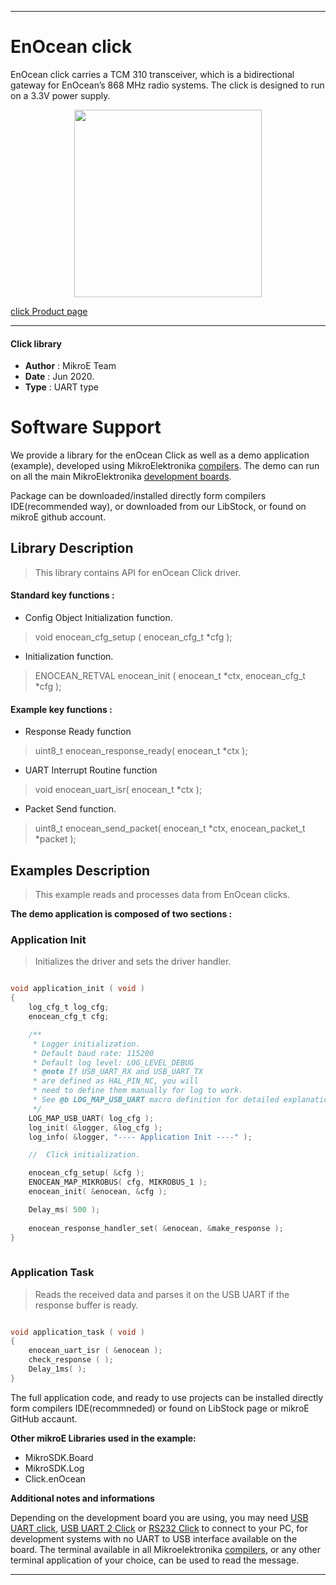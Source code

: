 
---
# EnOcean click

EnOcean click carries a TCM 310 transceiver, which is a bidirectional gateway for EnOcean’s 868 MHz radio systems. The click is designed to run on a 3.3V power supply.

<p align="center">
  <img src="https://download.mikroe.com/images/click_for_ide/enocean_click.png" height=300px>
</p>

[click Product page](https://www.mikroe.com/enocean-click)

---


#### Click library 

- **Author**        : MikroE Team
- **Date**          : Jun 2020.
- **Type**          : UART type


# Software Support

We provide a library for the enOcean Click 
as well as a demo application (example), developed using MikroElektronika 
[compilers](https://shop.mikroe.com/compilers). 
The demo can run on all the main MikroElektronika [development boards](https://shop.mikroe.com/development-boards).

Package can be downloaded/installed directly form compilers IDE(recommended way), or downloaded from our LibStock, or found on mikroE github account. 

## Library Description

> This library contains API for enOcean Click driver.

#### Standard key functions :

- Config Object Initialization function.
> void enocean_cfg_setup ( enocean_cfg_t *cfg ); 
 
- Initialization function.
> ENOCEAN_RETVAL enocean_init ( enocean_t *ctx, enocean_cfg_t *cfg );

#### Example key functions :

- Response Ready function
> uint8_t enocean_response_ready( enocean_t *ctx );
 
- UART Interrupt Routine function
> void enocean_uart_isr( enocean_t *ctx );

- Packet Send function.
> uint8_t enocean_send_packet( enocean_t *ctx, enocean_packet_t *packet );

## Examples Description

> This example reads and processes data from EnOcean clicks. 

**The demo application is composed of two sections :**

### Application Init 

> Initializes the driver and sets the driver handler.

```c

void application_init ( void )
{
    log_cfg_t log_cfg;
    enocean_cfg_t cfg;

    /** 
     * Logger initialization.
     * Default baud rate: 115200
     * Default log level: LOG_LEVEL_DEBUG
     * @note If USB_UART_RX and USB_UART_TX 
     * are defined as HAL_PIN_NC, you will 
     * need to define them manually for log to work. 
     * See @b LOG_MAP_USB_UART macro definition for detailed explanation.
     */
    LOG_MAP_USB_UART( log_cfg );
    log_init( &logger, &log_cfg );
    log_info( &logger, "---- Application Init ----" );

    //  Click initialization.

    enocean_cfg_setup( &cfg );
    ENOCEAN_MAP_MIKROBUS( cfg, MIKROBUS_1 );
    enocean_init( &enocean, &cfg );

    Delay_ms( 500 );
    
    enocean_response_handler_set( &enocean, &make_response );
}
  
```

### Application Task

> Reads the received data and parses it on the USB UART if the response buffer is ready.

```c

void application_task ( void )
{
    enocean_uart_isr ( &enocean );
    check_response ( );
    Delay_1ms( );
}  

```

The full application code, and ready to use projects can be  installed directly form compilers IDE(recommneded) or found on LibStock page or mikroE GitHub accaunt.

**Other mikroE Libraries used in the example:** 

- MikroSDK.Board
- MikroSDK.Log
- Click.enOcean

**Additional notes and informations**

Depending on the development board you are using, you may need 
[USB UART click](https://shop.mikroe.com/usb-uart-click), 
[USB UART 2 Click](https://shop.mikroe.com/usb-uart-2-click) or 
[RS232 Click](https://shop.mikroe.com/rs232-click) to connect to your PC, for 
development systems with no UART to USB interface available on the board. The 
terminal available in all Mikroelektronika 
[compilers](https://shop.mikroe.com/compilers), or any other terminal application 
of your choice, can be used to read the message.



---
